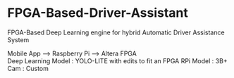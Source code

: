 # FPGA-Based-Driver-Assistant
FPGA-Based Deep Learning engine for hybrid Automatic Driver Assistance System 

Mobile App --> Raspberry Pi --> Altera FPGA <br/>
Deep Learning Model : YOLO-LITE with edits to fit an FPGA
RPi Model : 3B+
Cam : Custom
